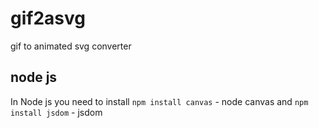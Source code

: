 # gif2asvg
gif to animated svg converter

## node js

In Node js you need to install 
`npm install canvas` - node canvas
and
`npm install jsdom` - jsdom